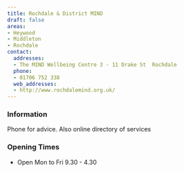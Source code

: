 ```yaml
---
title: Rochdale & District MIND
draft: false
areas:
- Heywood
- Middleton
- Rochdale
contact:
  addresses:
  - The MIND Wellbeing Centre 3 - 11 Drake St  Rochdale
  phone:
  - 01706 752 338
  web_addresses:
  - http://www.rochdalemind.org.uk/
---
```


### Information
Phone for advice.  Also online directory of services

### Opening Times
* Open Mon to Fri  9.30 - 4.30

